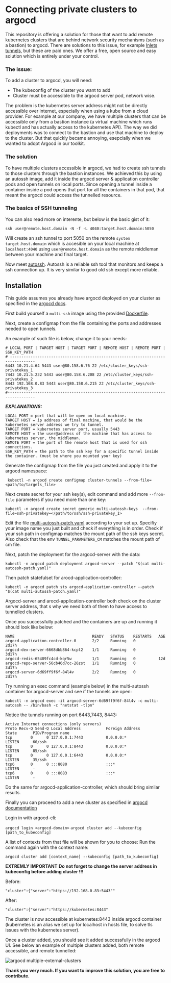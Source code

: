 # Connecting private clusters to argocd

This repository is offering a solution for those that want to add remote kubernetes clusters that are behind network security mechanisms (such as a bastion) to argocd. There are solutions to this issue, for example [Inlets tunnels](https://inlets.dev/), but these are paid ones. We offer a free, open source and easy solution which is entirely under your control.

### The issue:
To add a cluster to argocd, you will need:
* The kubeconfig of the cluster you want to add
* Cluster must be accessible to the argocd server pod, network wise.

The problem is the kubernetes server address might not be directly accessible over internet, especially when using a kube from a cloud provider. For example at our company, we have multiple clusters that can be accessible only from a bastion instance (a virtual machine which runs kubectl and has actually access to the kubernetes API). 
The way we did deployments was to connect to the bastion and use that machine to deploy to the cluster. But that quickly became annoying, esepcially when we wanted to adopt Argocd in our toolkit.


### The solution

To have multiple clusters accessible in argocd, we had to create ssh tunnels to those clusters through the bastion instances. We achieved this by using an autossh image, add it inside the argocd server & application controller pods and open tunnels on local ports. Since opening a tunnel inside a container inside a pod opens that port for all the containers in that pod, that meant the argocd could access the tunnelled resource.

### The basics of SSH tunneling

You can also read more on interente, but below is the basic gist of it:
```
ssh user@remote.host.domain -N -f -L 4040:target.host.domain:5050
```
Will create an ssh tunnel to port 5050 on the remote `system target.host.domain` which is accesible on your local machine at `localhost:4040` using 
`user@remote.host.domain` as the remote middleman between your machine and final target.

Now meet [autossh](https://linux.die.net/man/1/autossh#:~:text=autossh%20is%20a%20program%20to,rstunnel%20(Reliable%20SSH%20Tunnel).). Autossh is a reliable ssh tool that monitors and keeps a ssh connection up. It is very similar to good old ssh except more reliable.


## Installation

This guide assumes you already have argocd deployed on your cluster as specified in the [argocd docs](https://argo-cd.readthedocs.io/en/stable/getting_started/).

First build yourself a `multi-ssh` image using the provided [Dockerfile](https://github.com/pdstefan/argocd-for-private-clouds/blob/main/Dockerfile). 

Next, create a configmap from the file containing the ports and addresses needed to open tunnels. 

An example of such file is below, change it to your needs:
```
# LOCAL PORT | TARGET HOST | TARGET PORT | REMOTE HOST | REMOTE PORT | SSH_KEY_PATH
# ---------------------------------------------------------------------------------
6443 10.21.4.64 5443 user@80.158.6.76 22 /etc/cluster_keys/ssh-privatekey_1     
7443 10.21.5.232 5443 user@80.158.6.208 22 /etc/cluster_keys/ssh-privatekey_2 
8443 192.168.0.83 5443 user@80.158.6.215 22 /etc/cluster_keys/ssh-privatekey_3
#----------------------------------------------------------------------------------
```

***EXPLANATIONS:***
```
LOCAL PORT = port that will be open on local machine.
TARGET HOST = ip address of final machine, that would be the kubernetes server address we try to tunnel.
TARGET PORT = kubernetes server port, usually 5443
REMOTE HOST = the user@address of the machine that has access to kubernetes server, the middleman.
REMOTE PORT = the port of the remote host that is used for ssh connections.
SSH_KEY_PATH = the path to the ssh key for a specific tunnel inside the container. (must be where you mounted your key)
```

Generate the configmap from the file you just created and apply it to the argocd namespace:
```
 kubectl -n argocd create configmap cluster-tunnels --from-file=<path/to/targets_file>
```
Next create secret for your ssh key(s), edit command and add more `--from-file` parameters if you need more than one key:

```
kubectl -n argocd create secret generic multi-autossh-keys  --from-file=ssh-privatekey=</path/to/ssh/ssh-privatekey_1> 
```

Edit the file [multi-autossh-patch.yaml](https://github.com/pdstefan/argocd-for-private-clouds/blob/main/multi-autossh-patch.yaml) according to your set up. Specifiy your image name you just built and check if everything is in order. Check if your ssh path in configmap matches the mount path of the ssh keys secret. Also check that the env `TUNNEL_PARAMETERS_CM` matches the mount path of cm file.


Next, patch the deployment for the argocd-server with the data:

```
kubectl -n argocd patch deployment argocd-server --patch "$(cat multi-autossh-patch.yaml)"
```

Then patch statefulset for arocd-application-controller:
```
kubectl -n argocd patch sts argocd-application-controller --patch "$(cat multi-autossh-patch.yaml)"
```

Argocd-server and arocd-application-controller both check on the cluster server address, that s why we need both of them to have access to tunnelled clusters.

Once you successfully patched and the containers are up and running it should look like below:
```
NAME                                  READY   STATUS    RESTARTS   AGE
argocd-application-controller-0       2/2     Running   0          2d17h
argocd-dex-server-6668dbb864-kcpl2    1/1     Running   0          3d17h
argocd-redis-65489fc4cd-kqr5w         1/1     Running   0          12d
argocd-repo-server-56cb46d7cc-26zst   1/1     Running   0          3d17h
argocd-server-6d69ff9f6f-84l4v        2/2     Running   0          2d17h
```

Try running an exec command (example below) in the multi-autossh container for argocd-server and see if the tunnels are open:

```
kubectl -n argocd exec -it argocd-server-6d69ff9f6f-84l4v -c multi-autossh -- /bin/bash -c "netstat -tlpn"
```
Notice the tunnels running on port 6443,7443, 8443:
```
Active Internet connections (only servers)
Proto Recv-Q Send-Q Local Address           Foreign Address         State       PID/Program name    
tcp        0      0 127.0.0.1:7443          0.0.0.0:*               LISTEN      60/ssh              
tcp        0      0 127.0.0.1:8443          0.0.0.0:*               LISTEN      85/ssh              
tcp        0      0 127.0.0.1:6443          0.0.0.0:*               LISTEN      35/ssh              
tcp6       0      0 :::8080                 :::*                    LISTEN      -                   
tcp6       0      0 :::8083                 :::*                    LISTEN      -          
```

Do the same for argocd-application-controller, which should bring similar results.

Finally you can proceed to add a new cluster as specified in [argocd documentation](https://argo-cd.readthedocs.io/en/stable/user-guide/commands/argocd_cluster_add/)

Login in with argocd-cli:

```argocd login <argocd-domain>```
```argocd cluster add --kubeconfig [path_to_kubeconfig] ```

A list of contexts from that file will be shown for you to choose:
Run the command again with the context name:

```argocd cluster add [context_name] --kubeconfig [path_to_kubeconfig]```

**EXTREMLY IMPORTANT** **Do not forget to change the server address in kubeconfig before adding cluster !!!**

Before:

``
"cluster":{"server":"https://192.168.0.83:5443""
``

After:

``
"cluster":{"server":"https://kubernetes:8443"
``

The cluster is now accessible at kubernetes:8443 inside argocd container (kubernetes is an alias we set up for localhost in hosts file, to solve tls issues with the kubernetes server).

Once a cluster added, you should see it added successfully in the argocd UI.  See below an example of multiple clusters added, both remote accessible, and remote tunnelled:

![argocd multiple-external-clusters](https://imgur.com/m5PqTkl)

**Thank you very much.
If you want to improve this solution, you are free to contribute.**
